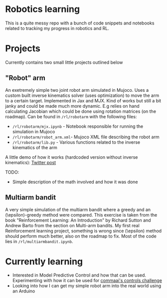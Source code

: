 # Robotics learning

This is a quite messy repo with a bunch of code snippets and notebooks related to tracking my progress in robotics and RL.

# Projects

Currently contains two small little projects outlined below

## "Robot" arm

An exetremely simple two joint robot arm simulated in Mujoco. Uses a custom built inverse kinematics solver (uses optimization) to move the arm to a certain target. Implemented in Jax and MJX. Kind of works but still a bit janky and could be made much more dynamic. E.g relies on hand calculating Jacobian which could be done using rotation matrices (on the roadmap). Can be found in `/rl/robotarm` with the following files:

- `/rl/robotarm/mjx.ipynb` - Notebook responsible for running the simulation in Mujoco
- `/rl/robotarm/robot_arm.xml`- Mujoco XML file describing the robot arm
- `/rl/robotarm/lib.py` - Various functions related to the inverse kinematics of the arm

A little demo of how it works (hardcoded version without inverse kinematics): [Twitter post](https://x.com/Jernstrom_dev/status/1822298180676948061)

TODO:

- Simple description of the math involved and how it was done

## Multiarm bandit

A very simple simulation of the multiarm bandit where a greedy and an \(\epsilon\)-greedy method were compared. This exercise is taken from the book "Reinforcement Learning: An Introduction" by Richard Sutton and Andrew Barto from the section on Multi-arm bandits. My first real Reinforcement learning project, something is wrong since \(\epsilon\) method should perform much better, also on the roadmap to fix. Most of the code lies in `/rl/multiarmbandit.ipynb`.

# Currently learning

- Interested in Model Predictive Control and how that can be used. Experimenting with how it can be used for [commaai's controls challenge](https://github.com/commaai/controls_challenge)
- Looking into how I can get my simple robot arm into the real world using an Arduino
